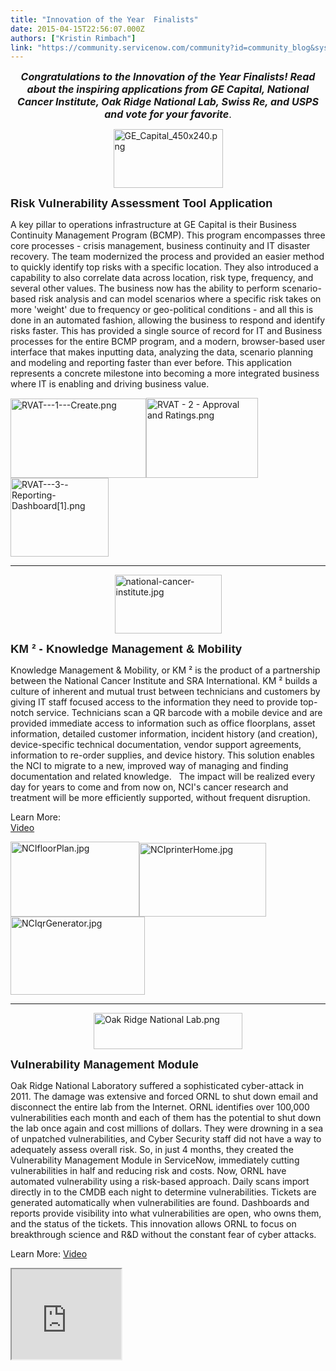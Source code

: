 ```yaml
---
title: "Innovation of the Year  Finalists"
date: 2015-04-15T22:56:07.000Z
authors: ["Kristin Rimbach"]
link: "https://community.servicenow.com/community?id=community_blog&sys_id=f92ea66ddbd0dbc01dcaf3231f9619c1"
---
```

<p style="text-align: center;"><span style="font-size: 12pt;"><strong><em>Congratulations to the Innovation of the Year Finalists! Read about the inspiring applications from GE Capital, National Cancer Institute, Oak Ridge National Lab, Swiss Re, and USPS and vote for your favorite</em></strong></span><span style="font-size: 12pt;">.</span></p><p></p><p><img  __jive_id="19671" alt="GE_Capital_450x240.png" class="jive-image image-2 jiveImage" height="94" src="dc382c8adb14dfc068c1fb651f961923.iix" style="margin-left: auto; margin-right: auto; display: block;" width="175"/></p><p><span style="font-size: 14pt; font-family: Arial;"><strong>Risk Vulnerability Assessment Tool Application</strong></span></p><p class="p1">A key pillar to operations infrastructure at GE Capital is their Business Continuity Management Program (BCMP). This program encompasses three core processes - crisis management, business continuity and IT disaster recovery. The team modernized the process and provided an easier method to quickly identify top risks with a specific location. They also introduced a capability to also correlate data across location, risk type, frequency, and several other values. The business now has the ability to perform scenario-based risk analysis and can model scenarios where a specific risk takes on more 'weight' due to frequency or geo-political conditions - and all this is done in an automated fashion, allowing the business to respond and identify risks faster. This has provided a single source of record for IT and Business processes for the entire BCMP program, and a modern, browser-based user interface that makes inputting data, analyzing the data, scenario planning and modeling and reporting faster than ever before. This application represents a concrete milestone into becoming a more integrated business where IT is enabling and driving business value.</p><p class="p1"></p><p class="p1"><img   alt="RVAT---1---Create.png" class="image-0 jive-image" height="127" src="0a3a8106dbd0d344e9737a9e0f96192d.iix" style="height: 126.952px; width: 217px;" width="217"/><img   alt="RVAT - 2 - Approval and Ratings.png" class="image-1 jive-image" height="128" src="f4e968c6db909344e9737a9e0f9619ab.iix" style="height: 127.995px; width: 179px;" width="179"/><img   alt="RVAT---3--Reporting-Dashboard[1].png" class="jive-image image-2" height="126" src="ac39c802db509704ed6af3231f9619aa.iix" style="height: 125.795px; width: 157px;" width="157"/></p><p class="p1"></p><hr/><p></p><p><img  __jive_id="19730" alt="national-cancer-institute.jpg" class="image-0 jive-image jiveImage" height="94" src="63774482db581344e9737a9e0f961939.iix" style="height: 94.37704918032787px; width: 171px; display: block; margin-left: auto; margin-right: auto;" width="171"/></p><p><span style="font-size: 14pt; font-family: Arial;"><strong>KM ² - Knowledge Management &amp; Mobility</strong></span></p><p class="p1">Knowledge Management &amp; Mobility, or KM ² is the product of a partnership between the National Cancer Institute and SRA International. KM ² builds a culture of inherent and mutual trust between technicians and customers by giving IT staff focused access to the information they need to provide top-notch service. Technicians scan a QR barcode with a mobile device and are provided immediate access to information such as office floorplans, asset information, detailed customer information, incident history (and creation), device-specific technical documentation, vendor support agreements, information to re-order supplies, and device history. This solution enables the NCI to migrate to a new, improved way of managing and finding documentation and related knowledge.   The impact will be realized every day for years to come and from now on, NCI's cancer research and treatment will be more efficiently supported, without frequent disruption.</p><p></p><p>Learn More: <br/><a title="o.gl/5j4m2T" href="http://goo.gl/5j4m2T">Video</a></p><p><img  __jive_id="19759" alt="NCIfloorPlan.jpg" class="image-0 jive-image jiveImage" height="120" src="0d390cc6db981344e9737a9e0f961917.iix" width="206"/><img  __jive_id="19760" alt="NCIprinterHome.jpg" class="image-1 jive-image jiveImage" height="118" src="43e96735db581fc03eb27a9e0f961998.iix" width="203"/><img  __jive_id="19761" alt="NCIqrGenerator.jpg" class="jive-image image-2 jiveImage" height="125" src="55b94942db1c97041dcaf3231f961929.iix" width="215"/></p><hr/><p></p><p><img  __jive_id="19670" alt="Oak Ridge National Lab.png" class="image-1 jive-image jiveImage" height="57" src="c1b7ef75db9493049c9ffb651f9619ee.iix" style="height: 57.148936170212764px; display: block; margin-left: auto; margin-right: auto; width: 238px;" width="238"/></p><p></p><p><span style="font-size: 14pt; font-family: Arial;"><strong>Vulnerability Management Module</strong></span></p><p class="p1">Oak Ridge National Laboratory suffered a sophisticated cyber-attack in 2011. The damage was extensive and forced ORNL to shut down email and disconnect the entire lab from the Internet. ORNL identifies over 100,000 vulnerabilities each month and each of them has the potential to shut down the lab once again and cost millions of dollars. They were drowning in a sea of unpatched vulnerabilities, and Cyber Security staff did not have a way to adequately assess overall risk. So, in just 4 months, they created the Vulnerability Management Module in ServiceNow, immediately cutting vulnerabilities in half and reducing risk and costs. Now, ORNL have automated vulnerability using a risk-based approach. Daily scans import directly in to the CMDB each night to determine vulnerabilities. Tickets are generated automatically when vulnerabilities are found. Dashboards and reports provide visibility into what vulnerabilities are open, who owns them, and the status of the tickets. This innovation allows ORNL to focus on breakthrough science and R&amp;D without the constant fear of cyber attacks.</p><p class="p1"></p><p>Learn More: <a title="ww.youtube.com/watch?v=ExdCokLTMXU" href="https://www.youtube.com/watch?v=ExdCokLTMXU">Video</a></p><p><iframe src="https://youtube.com/embed/ExdCokLTMXU" width="175" height="144"/></p><p></p><p><img  __jive_id="19749" alt="ORNL11.JPG" class="image-0 jive-image jiveImage" height="100" src="c6f7094adb50d304b322f4621f96194c.iix" width="198"/><img  __jive_id="19750" alt="ORNL11.JPG" class="image-1 jive-image jiveImage" height="98" src="74f5a4cadbdc5344e9737a9e0f961906.iix" width="193"/><img  __jive_id="19752" alt="ORNL9.JPG" class="jive-image image-3 jiveImage" height="99" src="e9f4cccadb58db048c8ef4621f961939.iix" width="197"/></p><hr/><p></p><p><img  __jive_id="19680" alt="usps-logo-since-1993.png" class="jive-image image-2 jiveImage" height="49" src="3334ebb5db541fc03eb27a9e0f96199d.iix" style="height: 49px; width: 290.6590909090909px; display: block; margin-left: auto; margin-right: auto;" width="291"/></p><p></p><p><span style="font-size: 14pt; font-family: Arial;"><strong>Nationwide Stamp Fulfillment Application </strong></span></p><p>The US Postal Service partnered with Accenture to develop a mobile-compatible stamp fulfillment application to improve insight into inventory levels, eliminate out of stock inventory, and decrease the disposal of unpurchased stamps. The application manages stamp inventory nationally and locally, strategically moving inventory between post offices to meet demand - preventing the unnecessary reprint of a high selling stamp due to awareness of locations with excess inventory. Additional features of the solution include stamp lifecycle, nationwide Google Maps for visually tracking stamps, burn rate for high/low inventories by postal location, and homepage integration to USPS twitter feed to monitor #Stamps. The application was built in just 3 weeks and has saved USPS over 1.6M dollars.</p><p><span style="font-family: Arial;"><br/></span></p><p><span style="font-family: Arial;">Learn More:<br/></span></p><p><a title="w.google.com/url?sa=t&rct=j&q=&esrc=s&source=web&cd=1&sqi=2&ved=0CB4QFjAA&url=http%3A//fedscoop.com/usps-uses-technology-ensure-get-holiday-stamps/&ei=w_kvVdO0I5XtoASYx4GAAw&usg=AFQjCNH-qrc3MZQyxS6pRegak-GTBKei9A&sig2=gUpQh9LizLQQlZmWtKl3AA&bvm=bv.91071109,d.cGU" href="http://www.google.com/url?sa=t&amp;rct=j&amp;q=&amp;esrc=s&amp;source=web&amp;cd=1&amp;sqi=2&amp;ved=0CB4QFjAA&amp;url=http%3A//fedscoop.com/usps-uses-technology-ensure-get-holiday-stamps/&amp;ei=w_kvVdO0I5XtoASYx4GAAw&amp;usg=AFQjCNH-qrc3MZQyxS6pRegak-GTBKei9A&amp;sig2=gUpQh9LizLQQlZmWtKl3AA&amp;bvm=bv.91071109,d.cGU">Article</a></p><p><span style="font-family: Arial;"><img  __jive_id="19779" alt="usps.png" class="image-0 jive-image jiveImage" height="90" src="7a46018edbd013043eb27a9e0f961911.iix" style="width: 155px; height: 90.1163px;" width="155"/><img  __jive_id="19780" alt="usps2.png" class="image-1 jive-image jiveImage" height="90" src="6404ec02dbdc5304b322f4621f961988.iix" style="width: 174px; height: 90.48px;" width="174"/></span><span style="font-family: Arial;"><img  __jive_id="19782" alt="usps4.png" class="jive-image image-3 jiveImage" height="89" src="d8c180c6dbd4db048c8ef4621f961935.iix" style="width: 171px; height: 89.4636px;" width="171"/><img  __jive_id="19781" alt="usps3.png" class="jive-image image-2 jiveImage" height="83" src="3dc1a3f1db9093041dcaf3231f9619a7.iix" style="width: 130px; height: 82.9605px;" width="130"/></span></p><p></p><p></p><p></p><hr/><p><span style="font-family: Arial; font-size: 14pt;"><strong><br/></strong></span></p><p><span style="font-family: Arial; font-size: 14pt;"><strong><img  __jive_id="19693" alt="Swiss Re.jpg" class="jive-image image-3 jiveImage" height="59" src="25e9e8c6db909344e9737a9e0f9619c2.iix" style="height: 59.36486486486487px; display: block; margin-left: auto; margin-right: auto; width: 191px;" width="191"/></strong></span></p><p><span style="font-family: Arial; font-size: 14pt;"><strong><br/></strong></span></p><p><span style="font-family: Arial; font-size: 14pt;"><strong>ContactOne portal - Everything as a Service</strong></span></p><p class="p1">Requesting services can be an inconsistent, inefficient experience when dealing with multiple internal service providers. To alleviate this, Swiss Re created "ContactOne" - to manage requests to Logistics, Human Resources, IT and Information Research. This consistent service delivery approach delivers a consistent user experience to customers. A mobile-first design provides a clean and intuitive dashboard where users can easily navigate to all corporate functional tasks &amp; service requests generated within various systems with single click actions. Other features include dynamic search results, predictive analytics, Lync integration to connect calls directly from the portal, and feedback capabilities. Since going live, Swiss Re have achieved a 80% first resolution rate, improved reporting, anywhere/anytime mobile access and are able to offer an "Amazon-like" shopping experience to their employees.</p><p class="p1"></p><p class="p1">Learn More:</p><p class="p1"><img   alt="Slide1.jpg" class="jive-image image-3" height="146" src="75e92b75dbd0df04e9737a9e0f9619d3.iix" style="height: 146.13px; width: 194px;" width="194"/><img   alt="Slide2.jpg" class="jive-image image-4" height="146" src="3cb9c942db1c97041dcaf3231f961931.iix" style="height: 146.099px; width: 194px;" width="194"/><img   alt="Slide3.jpg" class="jive-image image-5" height="146" src="1d3868c2db94d704ed6af3231f961964.iix" style="height: 146px; width: 194.283px;" width="194"/></p><p class="p1"><img   alt="Slide4.jpg" class="jive-image image-6" height="136" src="b8870882db581344e9737a9e0f9619d0.iix" style="height: 135.578px; width: 181px;" width="181"/><img   alt="Slide5.jpg" class="jive-image image-7" height="145" src="b1b7e73ddb50df04e9737a9e0f961964.iix" style="height: 144.75px; width: 193px;" width="193"/><img   alt="Screen Shot 2015-04-16 at 10.57.12 AM.JPG" class="image-0 jive-image" height="135" src="6538ac06db509344e9737a9e0f96193b.iix" style="height: 135.414px; width: 190px;" width="190"/></p>